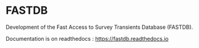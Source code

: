 # FASTDB
Development of the Fast Access to Survey Transients Database (FASTDB).

Documentation is on readthedocs : https://fastdb.readthedocs.io
